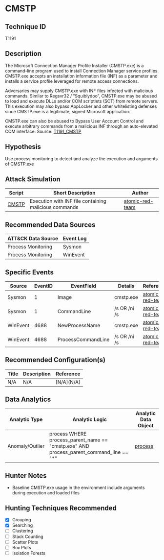 # CMSTP
## Technique ID
T1191


## Description
The Microsoft Connection Manager Profile Installer (CMSTP.exe) is a command-line program used to install Connection Manager service profiles. CMSTP.exe accepts an installation information file (INF) as a parameter and installs a service profile leveraged for remote access connections.

Adversaries may supply CMSTP.exe with INF files infected with malicious commands. Similar to Regsvr32 / ”Squiblydoo”, CMSTP.exe may be abused to load and execute DLLs and/or COM scriptlets (SCT) from remote servers. This execution may also bypass AppLocker and other whitelisting defenses since CMSTP.exe is a legitimate, signed Microsoft application.

CMSTP.exe can also be abused to Bypass User Account Control and execute arbitrary commands from a malicious INF through an auto-elevated COM interface. Source: [T1191_CMSTP](https://attack.mitre.org/wiki/Technique/T1191)

## Hypothesis
Use process monitoring to detect and analyze the execution and arguments of CMSTP.exe

## Attack Simulation

| Script  | Short Description | Author | 
|---------|---------|---------|
| [CMSTP](https://github.com/redcanaryco/atomic-red-team/blob/656135067f921075446db0a654cf348972136909/atomics/T1191/T1191.md#atomic-test-1---cmstp-executing-remote-scriptlet)| Execution with INF file containing malicious commands | [atomic-red-team](https://github.com/redcanaryco/atomic-red-team/blob/656135067f921075446db0a654cf348972136909/atomics/T1191/T1191.md#atomic-test-1---cmstp-executing-remote-scriptlet) |



## Recommended Data Sources

| ATT&CK Data Source | Event Log |
|---------|---------|
|Process Monitoring| Sysmon |
|Process Monitoring| WinEvent | 



## Specific Events

| Source | EventID | EventField | Details | Reference | 
|--------|---------|-------|---------|-----------| 
| Sysmon | 1 | Image | cmstp.exe | [atomic-red-team](https://github.com/redcanaryco/atomic-red-team/blob/656135067f921075446db0a654cf348972136909/atomics/T1191/T1191.md) | 
|Sysmon | 1 | CommandLine | /s OR /ni /s | [atomic-red-team](https://github.com/redcanaryco/atomic-red-team/blob/656135067f921075446db0a654cf348972136909/atomics/T1191/T1191.md) |
|WinEvent | 4688 | NewProcessName| cmstp.exe | [atomic-red-team](https://github.com/redcanaryco/atomic-red-team/blob/656135067f921075446db0a654cf348972136909/atomics/T1191/T1191.md) |
|WinEvent | 4688 | ProcessCommandLine | /s OR /ni /s | [atomic-red-team](https://github.com/redcanaryco/atomic-red-team/blob/656135067f921075446db0a654cf348972136909/atomics/T1191/T1191.md) |

 
## Recommended Configuration(s)
| Title | Description | Reference|
|---------|---------|---------|
| N/A | N/A | \[N/A\](N/A)



## Data Analytics 

| Analytic Type  | Analytic Logic | Analytic Data Object |
|--------|---------|---------|
|  Anomaly/Outlier |  process WHERE process\_parent\_name == "cmstp.exe" AND process\_parent\_command_line == "*" | [process](https://github.com/bfuzzy/OSSEM/blob/master/detection_data_model/data_objects/process.md) | 


## Hunter Notes
* Baseline CMSTP.exe usage in the environment include arguments during execution and loaded files


## Hunting Techniques Recommended

- [x] Grouping
- [x] Searching
- [ ] Clustering
- [ ] Stack Counting
- [ ] Scatter Plots
- [ ] Box Plots
- [ ] Isolation Forests

